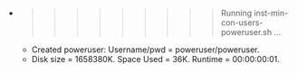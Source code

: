 * >>>>>>>>> Running inst-min-con-users-poweruser.sh ...
  * Created poweruser: Username/pwd = poweruser/poweruser.
  * Disk size = 1658380K. Space Used = 36K. Runtime = 00:00:00:01.

